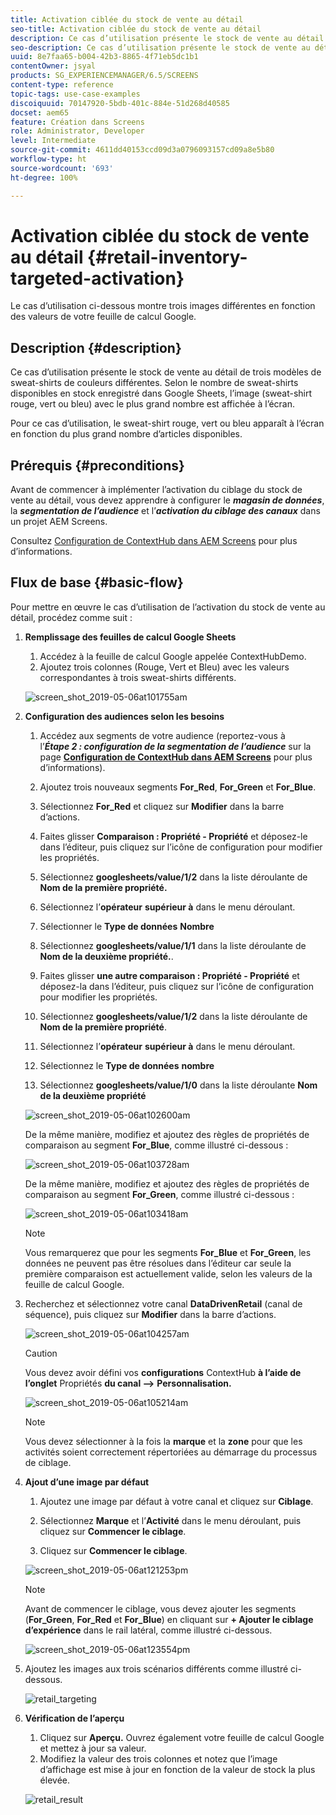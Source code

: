```yaml
---
title: Activation ciblée du stock de vente au détail
seo-title: Activation ciblée du stock de vente au détail
description: Ce cas d’utilisation présente le stock de vente au détail de trois modèles de sweat-shirts de couleurs différentes. Selon le nombre de sweat-shirts disponibles en stock enregistré dans Google Sheets, l’image (sweat-shirt rouge, vert ou bleu) avec le plus grand nombre est affichée à l’écran.
seo-description: Ce cas d’utilisation présente le stock de vente au détail de trois modèles de sweat-shirts de couleurs différentes. Selon le nombre de sweat-shirts disponibles en stock enregistré dans Google Sheets, l’image (sweat-shirt rouge, vert ou bleu) avec le plus grand nombre est affichée à l’écran.
uuid: 8e7faa65-b004-42b3-8865-4f71eb5dc1b1
contentOwner: jsyal
products: SG_EXPERIENCEMANAGER/6.5/SCREENS
content-type: reference
topic-tags: use-case-examples
discoiquuid: 70147920-5bdb-401c-884e-51d268d40585
docset: aem65
feature: Création dans Screens
role: Administrator, Developer
level: Intermediate
source-git-commit: 4611dd40153ccd09d3a0796093157cd09a8e5b80
workflow-type: ht
source-wordcount: '693'
ht-degree: 100%

---
```



# Activation ciblée du stock de vente au détail {#retail-inventory-targeted-activation}

Le cas d’utilisation ci-dessous montre trois images différentes en fonction des valeurs de votre feuille de calcul Google.

## Description {#description}

Ce cas d’utilisation présente le stock de vente au détail de trois modèles de sweat-shirts de couleurs différentes. Selon le nombre de sweat-shirts disponibles en stock enregistré dans Google Sheets, l’image (sweat-shirt rouge, vert ou bleu) avec le plus grand nombre est affichée à l’écran.

Pour ce cas d’utilisation, le sweat-shirt rouge, vert ou bleu apparaît à l’écran en fonction du plus grand nombre d’articles disponibles.

## Prérequis {#preconditions}

Avant de commencer à implémenter l’activation du ciblage du stock de vente au détail, vous devez apprendre à configurer le ***magasin de données***, la ***segmentation de l’audience*** et l’***activation du ciblage des canaux*** dans un projet AEM Screens.

Consultez [Configuration de ContextHub dans AEM Screens](configuring-context-hub.md) pour plus d’informations.

## Flux de base {#basic-flow}

Pour mettre en œuvre le cas d’utilisation de l’activation du stock de vente au détail, procédez comme suit :

1. **Remplissage des feuilles de calcul Google Sheets**

   1. Accédez à la feuille de calcul Google appelée ContextHubDemo.
   1. Ajoutez trois colonnes (Rouge, Vert et Bleu) avec les valeurs correspondantes à trois sweat-shirts différents.

   ![screen_shot_2019-05-06at101755am](assets/screen_shot_2019-05-06at101755am.png)

1. **Configuration des audiences selon les besoins**

   1. Accédez aux segments de votre audience (reportez-vous à l’***Étape 2 : configuration de la segmentation de l’audience*** sur la page **[Configuration de ContextHub dans AEM Screens](configuring-context-hub.md)** pour plus d’informations).

   1. Ajoutez trois nouveaux segments **For_Red**, **For_Green** et **For_Blue**.

   1. Sélectionnez **For_Red** et cliquez sur **Modifier** dans la barre d’actions.

   1. Faites glisser **Comparaison : Propriété - Propriété** et déposez-le dans l’éditeur, puis cliquez sur l’icône de configuration pour modifier les propriétés.
   1. Sélectionnez **googlesheets/value/1/2** dans la liste déroulante de **Nom de la première propriété.**

   1. Sélectionnez l’**opérateur** **supérieur à** dans le menu déroulant.

   1. Sélectionner le **Type de données** **Nombre**

   1. Sélectionnez **googlesheets/value/1/1** dans la liste déroulante de **Nom de la deuxième propriété.**.

   1. Faites glisser **une autre comparaison : Propriété - Propriété** et déposez-la dans l’éditeur, puis cliquez sur l’icône de configuration pour modifier les propriétés.
   1. Sélectionnez **googlesheets/value/1/2** dans la liste déroulante de **Nom de la première propriété**.

   1. Sélectionnez l’**opérateur** **supérieur à** dans le menu déroulant.

   1. Sélectionnez le **Type de données** **nombre**

   1. Sélectionnez **googlesheets/value/1/0** dans la liste déroulante **Nom de la deuxième propriété**

   ![screen_shot_2019-05-06at102600am](assets/screen_shot_2019-05-06at102600am.png)

   De la même manière, modifiez et ajoutez des règles de propriétés de comparaison au segment **For_Blue**, comme illustré ci-dessous :

   ![screen_shot_2019-05-06at103728am](assets/screen_shot_2019-05-06at103728am.png)

   De la même manière, modifiez et ajoutez des règles de propriétés de comparaison au segment **For_Green**, comme illustré ci-dessous :

   ![screen_shot_2019-05-06at103418am](assets/screen_shot_2019-05-06at103418am.png)

   >[!NOTE]
   >
   >Vous remarquerez que pour les segments **For_Blue** et **For_Green**, les données ne peuvent pas être résolues dans l’éditeur car seule la première comparaison est actuellement valide, selon les valeurs de la feuille de calcul Google.

1. Recherchez et sélectionnez votre canal **DataDrivenRetail** (canal de séquence), puis cliquez sur **Modifier** dans la barre d’actions.

   ![screen_shot_2019-05-06at104257am](assets/screen_shot_2019-05-06at104257am.png)

   >[!CAUTION]
   >
   >Vous devez avoir défini vos **configurations** ContextHub **à l’aide de l’onglet** Propriétés **du canal -->** **Personnalisation.**

   ![screen_shot_2019-05-06at105214am](assets/screen_shot_2019-05-06at105214am.png)

   >[!NOTE]
   Vous devez sélectionner à la fois la **marque** et la **zone** pour que les activités soient correctement répertoriées au démarrage du processus de ciblage.

1. **Ajout d’une image par défaut**

   1. Ajoutez une image par défaut à votre canal et cliquez sur **Ciblage**.
   1. Sélectionnez **Marque** et l’**Activité** dans le menu déroulant, puis cliquez sur **Commencer le ciblage**.

   1. Cliquez sur **Commencer le ciblage**.

   ![screen_shot_2019-05-06at121253pm](assets/screen_shot_2019-05-06at121253pm.png)

   >[!NOTE]
   Avant de commencer le ciblage, vous devez ajouter les segments (**For_Green**, **For_Red** et **For_Blue**) en cliquant sur **+ Ajouter le ciblage d’expérience** dans le rail latéral, comme illustré ci-dessous.

   ![screen_shot_2019-05-06at123554pm](assets/screen_shot_2019-05-06at123554pm.png)

1. Ajoutez les images aux trois scénarios différents comme illustré ci-dessous.

   ![retail_targeting](assets/retail_targeting.gif)

1. **Vérification de l’aperçu**

   1. Cliquez sur **Aperçu.** Ouvrez également votre feuille de calcul Google et mettez à jour sa valeur.
   1. Modifiez la valeur des trois colonnes et notez que l’image d’affichage est mise à jour en fonction de la valeur de stock la plus élevée.

   ![retail_result](assets/retail_result.gif)

